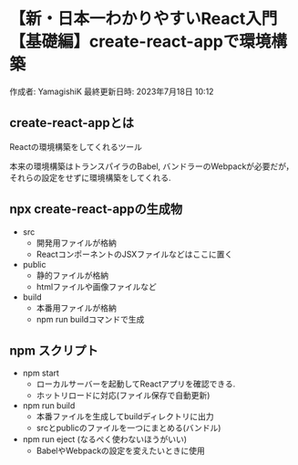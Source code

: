 # 【新・日本一わかりやすいReact入門【基礎編】create-react-appで環境構築

作成者: YamagishiK
最終更新日時: 2023年7月18日 10:12

## create-react-appとは

Reactの環境構築をしてくれるツール

本来の環境構築はトランスパイラのBabel, バンドラーのWebpackが必要だが，それらの設定をせずに環境構築をしてくれる.

## npx create-react-appの生成物
 - src
   - 開発用ファイルが格納
   - ReactコンポーネントのJSXファイルなどはここに置く
 - public
    - 静的ファイルが格納
    - htmlファイルや画像ファイルなど
 - build
    - 本番用ファイルが格納
    - npm run buildコマンドで生成

## npm スクリプト

  - npm start 
    - ローカルサーバーを起動してReactアプリを確認できる.
    - ホットリロードに対応(ファイル保存で自動更新)
  - npm run build
    - 本番ファイルを生成してbuildディレクトリに出力
    - srcとpublicのファイルを一つにまとめる(バンドル)
  - npm run eject (なるぺく使わないほうがいい)
    - BabelやWebpackの設定を変えたいときに使用
